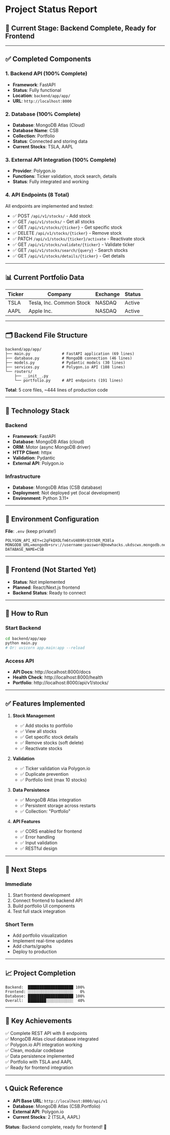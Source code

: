 # Project Status Report

## 🎯 Current Stage: Backend Complete, Ready for Frontend

---

## ✅ Completed Components

### 1. Backend API (100% Complete)
- **Framework**: FastAPI
- **Status**: Fully functional
- **Location**: `backend/app/app/`
- **URL**: `http://localhost:8000`

### 2. Database (100% Complete)
- **Database**: MongoDB Atlas (Cloud)
- **Database Name**: CSB
- **Collection**: Portfolio
- **Status**: Connected and storing data
- **Current Stocks**: TSLA, AAPL

### 3. External API Integration (100% Complete)
- **Provider**: Polygon.io
- **Functions**: Ticker validation, stock search, details
- **Status**: Fully integrated and working

### 4. API Endpoints (8 Total)
All endpoints are implemented and tested:
- ✅ POST `/api/v1/stocks/` - Add stock
- ✅ GET `/api/v1/stocks/` - Get all stocks
- ✅ GET `/api/v1/stocks/{ticker}` - Get specific stock
- ✅ DELETE `/api/v1/stocks/{ticker}` - Remove stock
- ✅ PATCH `/api/v1/stocks/{ticker}/activate` - Reactivate stock
- ✅ GET `/api/v1/stocks/validate/{ticker}` - Validate ticker
- ✅ GET `/api/v1/stocks/search/{query}` - Search stocks
- ✅ GET `/api/v1/stocks/details/{ticker}` - Get details

---

## 📊 Current Portfolio Data

| Ticker | Company | Exchange | Status |
|--------|---------|----------|--------|
| TSLA | Tesla, Inc. Common Stock | NASDAQ | Active |
| AAPL | Apple Inc. | NASDAQ | Active |

---

## 🗂️ Backend File Structure

```
backend/app/app/
├── main.py              # FastAPI application (69 lines)
├── database.py          # MongoDB connection (46 lines)
├── models.py            # Pydantic models (30 lines)
├── services.py          # Polygon.io API (108 lines)
└── routers/
    ├── __init__.py
    └── portfolio.py     # API endpoints (191 lines)
```

**Total**: 5 core files, ~444 lines of production code

---

## 🔧 Technology Stack

### Backend
- **Framework**: FastAPI
- **Database**: MongoDB Atlas (cloud)
- **ORM**: Motor (async MongoDB driver)
- **HTTP Client**: httpx
- **Validation**: Pydantic
- **External API**: Polygon.io

### Infrastructure
- **Database**: MongoDB Atlas (CSB database)
- **Deployment**: Not deployed yet (local development)
- **Environment**: Python 3.11+

---

## 📝 Environment Configuration

**File**: `.env` (keep private!)
```
POLYGON_API_KEY=c2qFkQXOLfm6tvU489Rr83thDR_M38la
MONGODB_URL=mongodb+srv://username:password@newhacks.ukdscwx.mongodb.net/
DATABASE_NAME=CSB
```

---

## 🎨 Frontend (Not Started Yet)

- **Status**: Not implemented
- **Planned**: React/Next.js frontend
- **Backend Status**: Ready to connect

---

## 🚀 How to Run

### Start Backend
```bash
cd backend/app/app
python main.py
# Or: uvicorn app.main:app --reload
```

### Access API
- **API Docs**: http://localhost:8000/docs
- **Health Check**: http://localhost:8000/health
- **Portfolio**: http://localhost:8000/api/v1/stocks/

---

## ✅ Features Implemented

1. **Stock Management**
   - ✅ Add stocks to portfolio
   - ✅ View all stocks
   - ✅ Get specific stock details
   - ✅ Remove stocks (soft delete)
   - ✅ Reactivate stocks

2. **Validation**
   - ✅ Ticker validation via Polygon.io
   - ✅ Duplicate prevention
   - ✅ Portfolio limit (max 10 stocks)

3. **Data Persistence**
   - ✅ MongoDB Atlas integration
   - ✅ Persistent storage across restarts
   - ✅ Collection: "Portfolio"

4. **API Features**
   - ✅ CORS enabled for frontend
   - ✅ Error handling
   - ✅ Input validation
   - ✅ RESTful design

---

## 🔲 Next Steps

### Immediate
1. Start frontend development
2. Connect frontend to backend API
3. Build portfolio UI components
4. Test full stack integration

### Short Term
- Add portfolio visualization
- Implement real-time updates
- Add charts/graphs
- Deploy to production

---

## 📈 Project Completion

```
Backend:  ████████████████████ 100%
Frontend: ░░░░░░░░░░░░░░░░░░░░   0%
Database: ████████████████████ 100%
Overall:  ████████░░░░░░░░░░░░  40%
```

---

## 🎯 Key Achievements

✅ Complete REST API with 8 endpoints  
✅ MongoDB Atlas cloud database integrated  
✅ Polygon.io API integration working  
✅ Clean, modular codebase  
✅ Data persistence implemented  
✅ Portfolio with TSLA and AAPL  
✅ Ready for frontend integration  

---

## 📞 Quick Reference

- **API Base URL**: `http://localhost:8000/api/v1`
- **Database**: MongoDB Atlas (CSB.Portfolio)
- **External API**: Polygon.io
- **Current Stocks**: 2 (TSLA, AAPL)

**Status**: Backend complete, ready for frontend! 🚀
